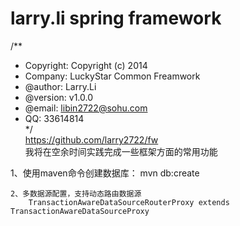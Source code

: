 larry.li spring framework
==
/**<br/>
 * Copyright:   Copyright (c) 2014<br/>
 * Company:     LuckyStar Common Freamwork<br/>
 * @author:     Larry.Li  <br/>
 * @version:    v1.0.0<br/>
 * @email:		libin2722@sohu.com<br/>
 * QQ:			33614814<br/>
 */<br/>
https://github.com/larry2722/fw<br/>
我将在空余时间实践完成一些框架方面的常用功能<br/>

<per>
	1、使用maven命令创建数据库： mvn db:create
	
	2、多数据源配置，支持动态路由数据源
		TransactionAwareDataSourceRouterProxy extends TransactionAwareDataSourceProxy
</per>
